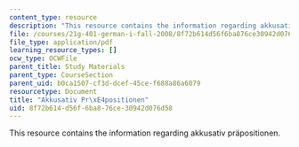```yaml
---
content_type: resource
description: "This resource contains the information regarding akkusativ pr\xE4positionen."
file: /courses/21g-401-german-i-fall-2008/8f72b614d56f6ba876ce30942d076d58_MIT21G_401F08_akku_prapo.pdf
file_type: application/pdf
learning_resource_types: []
ocw_type: OCWFile
parent_title: Study Materials
parent_type: CourseSection
parent_uid: b0ca1507-cf3d-dcef-45ce-f688a86a6079
resourcetype: Document
title: "Akkusativ Pr\xE4positionen"
uid: 8f72b614-d56f-6ba8-76ce-30942d076d58
---
```

This resource contains the information regarding akkusativ präpositionen.


